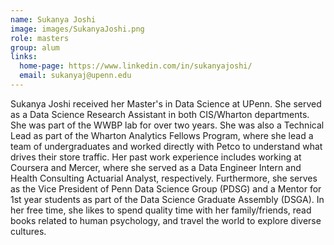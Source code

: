 ```yaml
---
name: Sukanya Joshi
image: images/SukanyaJoshi.png
role: masters
group: alum
links:
  home-page: https://www.linkedin.com/in/sukanyajoshi/
  email: sukanyaj@upenn.edu
---
```


Sukanya Joshi received her Master's in Data Science at UPenn. She served as a Data Science Research Assistant in both CIS/Wharton departments. She was part of the WWBP lab for over two years. She was also a Technical Lead as part of the Wharton Analytics Fellows Program, where she lead a team of undergraduates and worked directly with Petco to understand what drives their store traffic. Her past work experience includes working at Coursera and Mercer, where she served as a Data Engineer Intern and Health Consulting Actuarial Analyst, respectively. Furthermore, she serves as the Vice President of Penn Data Science Group (PDSG) and a Mentor for 1st year students as part of the Data Science Graduate Assembly (DSGA). In her free time, she likes to spend quality time with her family/friends, read books related to human psychology, and travel the world to explore diverse cultures.
